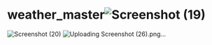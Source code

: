 # weather_master![Screenshot (19)](https://user-images.githubusercontent.com/96682550/151329689-fc26ad33-2826-4d01-9f0a-ea3c2c7c3aee.png)
![Screenshot (20)](https://user-images.githubusercontent.com/96682550/151329803-5f0e9ae5-e2a8-4f99-84ea-703cfc47d768.png)
![Uploading Screenshot (26).png…]()
